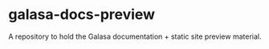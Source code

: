 # galasa-docs-preview
A repository to hold the Galasa documentation + static site preview material.
